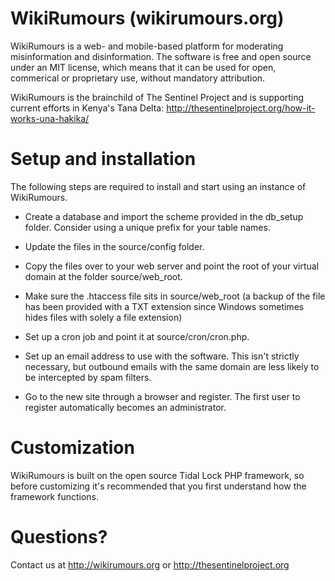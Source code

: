 # WikiRumours (wikirumours.org)

WikiRumours is a web- and mobile-based platform for moderating
misinformation and disinformation. The software is free and open
source under an MIT license, which means that it can be used for
open, commerical or proprietary use, without mandatory
attribution.

WikiRumours is the brainchild of The Sentinel Project and is
supporting current efforts in Kenya's Tana Delta:
http://thesentinelproject.org/how-it-works-una-hakika/

# Setup and installation

The following steps are required to install and start using an
instance of WikiRumours.

- Create a database and import the scheme provided in the
  db_setup folder. Consider using a unique prefix for your
  table names.

- Update the files in the source/config folder.

- Copy the files over to your web server and point the root of
  your virtual domain at the folder source/web_root.
  
- Make sure the .htaccess file sits in source/web_root (a backup
  of the file has been provided with a TXT extension since
  Windows sometimes hides files with solely a file extension)
  
- Set up a cron job and point it at source/cron/cron.php.

- Set up an email address to use with the software. This isn't
  strictly necessary, but outbound emails with the same domain
  are less likely to be intercepted by spam filters.

- Go to the new site through a browser and register. The first
  user to register automatically becomes an administrator.

# Customization

WikiRumours is built on the open source Tidal Lock PHP framework,
so before customizing it's recommended that you first understand
how the framework functions.

# Questions?

Contact us at http://wikirumours.org or http://thesentinelproject.org
